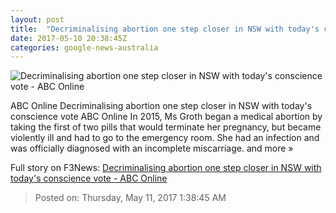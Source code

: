 ```yaml
---
layout: post
title:  "Decriminalising abortion one step closer in NSW with today's conscience vote - ABC Online"
date: 2017-05-10 20:38:45Z
categories: google-news-australia
---
```


![Decriminalising abortion one step closer in NSW with today's conscience vote - ABC Online](http://www.abc.net.au/news/image/8515534-1x1-700x700.jpg)

ABC Online Decriminalising abortion one step closer in NSW with today's conscience vote ABC Online In 2015, Ms Groth began a medical abortion by taking the first of two pills that would terminate her pregnancy, but became violently ill and had to go to the emergency room. She had an infection and was officially diagnosed with an incomplete miscarriage. and more »


Full story on F3News: [Decriminalising abortion one step closer in NSW with today's conscience vote - ABC Online](http://www.f3nws.com/n/EpPMtF)

> Posted on: Thursday, May 11, 2017 1:38:45 AM
